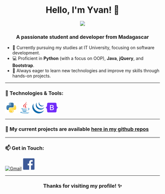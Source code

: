 <h1 align="center">Hello, I'm Yvan! 👋</h1>
<div id="header" align="center">
  <img src="https://user-images.githubusercontent.com/74038190/212257472-08e52665-c503-4bd9-aa20-f5a4dae769b5.gif" width="100"/>
</div>

<h3 align="center">A passionate student and developer from Madagascar</h3>

- 🌱 Currently pursuing my studies at IT University, focusing on software development.
- 💻 Proficient in **Python** (with a focus on OOP), **Java**, **jQuery**, and **Bootstrap**.
- 🚀 Always eager to learn new technologies and improve my skills through hands-on projects.

<hr>

<h3 align="left">🔧 Technologies & Tools:</h3>
<p align="left">
  <img src="https://raw.githubusercontent.com/devicons/devicon/master/icons/python/python-original.svg" alt="python" width="40" height="40"/>
  <img src="https://raw.githubusercontent.com/devicons/devicon/master/icons/java/java-original.svg" alt="java" width="40" height="40"/>
  <img src="https://raw.githubusercontent.com/devicons/devicon/master/icons/jquery/jquery-original.svg" alt="jquery" width="40" height="40"/>
  <img src="https://raw.githubusercontent.com/devicons/devicon/master/icons/bootstrap/bootstrap-plain.svg" alt="bootstrap" width="40" height="40"/>
</p>

<hr>

<h3 align="left">📂 My current projects are available <a href="https://github.com/gigasandwich?tab=repositories">here in my github repos</a></h3>

<hr>

<h3 align="left">📫 Get in Touch:</h3>
<p align="left">
  <a href="mailto:yvannandy@gmail.com"><img src="https://upload.wikimedia.org/wikipedia/commons/7/7e/Gmail_icon_%282020%29.svg" alt="Gmail" width="40" height="40"/></a>
  <a href="https://www.facebook.com/jillsandwich.giga"><img src="https://raw.githubusercontent.com/devicons/devicon/master/icons/facebook/facebook-original.svg" alt="Facebook" width="40" height="40"/></a>
</p>

<hr>

<h3 align="center">Thanks for visiting my profile! ✨</h3>
